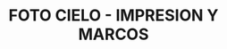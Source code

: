 ---
title: "FOTO CIELO - IMPRESION Y MARCOS"
url: /cholula-puebla/foto-cielo-impresion-y-marcos/
shop: foto
---